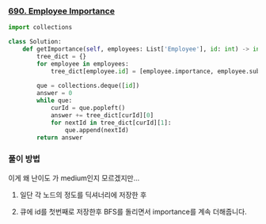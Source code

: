 ### [690. Employee Importance](https://leetcode.com/problems/employee-importance)

```python
import collections

class Solution:  
    def getImportance(self, employees: List['Employee'], id: int) -> int:
        tree_dict = {}
        for employee in employees:
            tree_dict[employee.id] = [employee.importance, employee.subordinates]
        
        que = collections.deque([id])        
        answer = 0
        while que:
            curId = que.popleft()
            answer += tree_dict[curId][0]
            for nextId in tree_dict[curId][1]:
                que.append(nextId)
        return answer
```

### 풀이 방법

이게 왜 난이도 가 medium인지 모르겠지만...

1. 일단 각 노드의 정도를 딕셔너리에 저장한 후 

2. 큐에 id를 첫번째로 저장한후 BFS를 돌리면서 importance를 계속 더해줍니다.

   